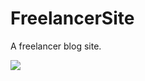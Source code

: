 # FreelancerSite
A freelancer blog  site.

<img src="https://www.google.com/url?sa=i&url=https%3A%2F%2Fwww.pinterest.com%2Fpin%2F823877325576158371%2F&psig=AOvVaw15kXDaRAIsJHEm9jEeULud&ust=1668714562697000&source=images&cd=vfe&ved=0CA8QjRxqFwoTCIjgiqO8s_sCFQAAAAAdAAAAABAI.gif">
